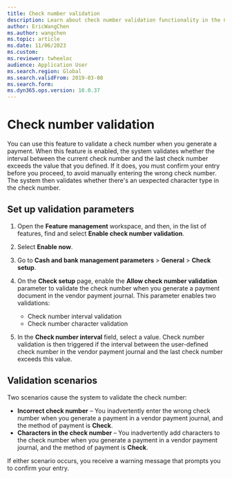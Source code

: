 ```yaml
---
title: Check number validation 
description: Learn about check number validation functionality in the Cash and bank management module, including a step-by-step process for setting up validation parameters.
author: EricWangChen
ms.author: wangchen
ms.topic: article
ms.date: 11/06/2023
ms.custom: 
ms.reviewer: twheeloc 
audience: Application User
ms.search.region: Global
ms.search.validFrom: 2019-03-08
ms.search.form:
ms.dyn365.ops.version: 10.0.37
---
```


# Check number validation

You can use this feature to validate a check number when you generate a payment. When this feature is enabled, the system validates whether the interval between the current check number and the last check number exceeds the value that you defined. If it does, you must confirm your entry before you proceed, to avoid manually entering the wrong check number. The system then validates whether there's an uexpected character type in the check number.

## Set up validation parameters

1. Open the **Feature management** workspace, and then, in the list of features, find and select **Enable check number validation**.
2. Select **Enable now**.
3. Go to **Cash and bank management parameters** \> **General** \> **Check setup**.
4. On the **Check setup** page, enable the **Allow check number validation** parameter to validate the check number when you generate a payment document in the vendor payment journal. This parameter enables two validations:

    - Check number interval validation
    - Check number character validation

5. In the **Check number interval** field, select a value. Check number validation is then triggered if the interval between the user-defined check number in the vendor payment journal and the last check number exceeds this value.

## Validation scenarios

Two scenarios cause the system to validate the check number:

- **Incorrect check number** – You inadvertently enter the wrong check number when you generate a payment in a vendor payment journal, and the method of payment is **Check**. 
- **Characters in the check number** – You inadvertently add characters to the check number when you generate a payment in a vendor payment journal, and the method of payment is **Check**.

If either scenario occurs, you receive a warning message that prompts you to confirm your entry.
